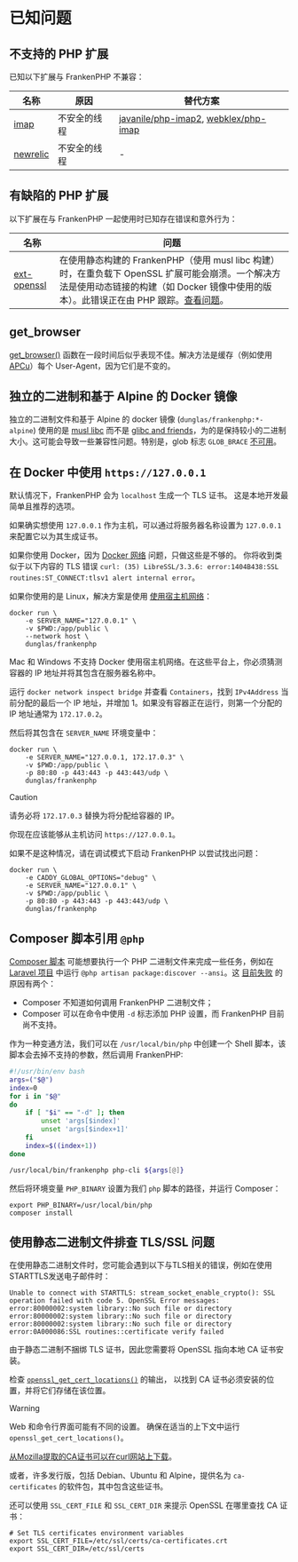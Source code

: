 # 已知问题

## 不支持的 PHP 扩展

已知以下扩展与 FrankenPHP 不兼容：

| 名称                                                                                                        | 原因          | 替代方案                                                                                                         |
| ----------------------------------------------------------------------------------------------------------- | --------------- | -------------------------------------------------------------------------------------------------------------------- |
| [imap](https://www.php.net/manual/en/imap.installation.php)                                                 | 不安全的线程 | [javanile/php-imap2](https://github.com/javanile/php-imap2), [webklex/php-imap](https://github.com/Webklex/php-imap) |
| [newrelic](https://docs.newrelic.com/docs/apm/agents/php-agent/getting-started/introduction-new-relic-php/) | 不安全的线程 | -                                                                                                                    |

## 有缺陷的 PHP 扩展

以下扩展在与 FrankenPHP 一起使用时已知存在错误和意外行为：

| 名称                                                          | 问题                                                                                                                                                                                                                                                                                         |
| ------------------------------------------------------------- | ----------------------------------------------------------------------------------------------------------------------------------------------------------------------------------------------------------------------------------------------------------------------------------------------- |
| [ext-openssl](https://www.php.net/manual/en/book.openssl.php) | 在使用静态构建的 FrankenPHP（使用 musl libc 构建）时，在重负载下 OpenSSL 扩展可能会崩溃。一个解决方法是使用动态链接的构建（如 Docker 镜像中使用的版本）。此错误正在由 PHP 跟踪。[查看问题](https://github.com/php/php-src/issues/13648)。 |

## get_browser

[get_browser()](https://www.php.net/manual/en/function.get-browser.php) 函数在一段时间后似乎表现不佳。解决方法是缓存（例如使用 [APCu](https://www.php.net/manual/zh/book.apcu.php)）每个 User-Agent，因为它们是不变的。

## 独立的二进制和基于 Alpine 的 Docker 镜像

独立的二进制文件和基于 Alpine 的 docker 镜像 (`dunglas/frankenphp:*-alpine`) 使用的是 [musl libc](https://musl.libc.org/) 而不是 [glibc and friends](https://www.etalabs.net/compare_libcs.html)，为的是保持较小的二进制大小。这可能会导致一些兼容性问题。特别是，glob 标志 `GLOB_BRACE` [不可用](https://www.php.net/manual/en/function.glob.php)。

## 在 Docker 中使用 `https://127.0.0.1`

默认情况下，FrankenPHP 会为 `localhost` 生成一个 TLS 证书。
这是本地开发最简单且推荐的选项。

如果确实想使用 `127.0.0.1` 作为主机，可以通过将服务器名称设置为 `127.0.0.1` 来配置它以为其生成证书。

如果你使用 Docker，因为 [Docker 网络](https://docs.docker.com/network/) 问题，只做这些是不够的。
你将收到类似于以下内容的 TLS 错误 `curl: (35) LibreSSL/3.3.6: error:1404B438:SSL routines:ST_CONNECT:tlsv1 alert internal error`。

如果你使用的是 Linux，解决方案是使用 [使用宿主机网络](https://docs.docker.com/network/network-tutorial-host/)：

```console
docker run \
    -e SERVER_NAME="127.0.0.1" \
    -v $PWD:/app/public \
    --network host \
    dunglas/frankenphp
```

Mac 和 Windows 不支持 Docker 使用宿主机网络。在这些平台上，你必须猜测容器的 IP 地址并将其包含在服务器名称中。

运行 `docker network inspect bridge` 并查看 `Containers`，找到 `IPv4Address` 当前分配的最后一个 IP 地址，并增加 1。如果没有容器正在运行，则第一个分配的 IP 地址通常为 `172.17.0.2`。

然后将其包含在 `SERVER_NAME` 环境变量中：

```console
docker run \
    -e SERVER_NAME="127.0.0.1, 172.17.0.3" \
    -v $PWD:/app/public \
    -p 80:80 -p 443:443 -p 443:443/udp \
    dunglas/frankenphp
```

> [!CAUTION]
>
> 请务必将 `172.17.0.3` 替换为将分配给容器的 IP。

你现在应该能够从主机访问 `https://127.0.0.1`。

如果不是这种情况，请在调试模式下启动 FrankenPHP 以尝试找出问题：

```console
docker run \
    -e CADDY_GLOBAL_OPTIONS="debug" \
    -e SERVER_NAME="127.0.0.1" \
    -v $PWD:/app/public \
    -p 80:80 -p 443:443 -p 443:443/udp \
    dunglas/frankenphp
```

## Composer 脚本引用 `@php`

[Composer 脚本](https://getcomposer.org/doc/articles/scripts.md) 可能想要执行一个 PHP 二进制文件来完成一些任务，例如在 [Laravel 项目](laravel.md) 中运行 `@php artisan package:discover --ansi`。这 [目前失败](https://github.com/php/frankenphp/issues/483#issuecomment-1899890915) 的原因有两个：

- Composer 不知道如何调用 FrankenPHP 二进制文件；
- Composer 可以在命令中使用 `-d` 标志添加 PHP 设置，而 FrankenPHP 目前尚不支持。

作为一种变通方法，我们可以在 `/usr/local/bin/php` 中创建一个 Shell 脚本，该脚本会去掉不支持的参数，然后调用 FrankenPHP:

```bash
#!/usr/bin/env bash
args=("$@")
index=0
for i in "$@"
do
    if [ "$i" == "-d" ]; then
        unset 'args[$index]'
        unset 'args[$index+1]'
    fi
    index=$((index+1))
done

/usr/local/bin/frankenphp php-cli ${args[@]}
```

然后将环境变量 `PHP_BINARY` 设置为我们 `php` 脚本的路径，并运行 Composer：

```console
export PHP_BINARY=/usr/local/bin/php
composer install
```

## 使用静态二进制文件排查 TLS/SSL 问题

在使用静态二进制文件时，您可能会遇到以下与TLS相关的错误，例如在使用STARTTLS发送电子邮件时：

```text
Unable to connect with STARTTLS: stream_socket_enable_crypto(): SSL operation failed with code 5. OpenSSL Error messages:
error:80000002:system library::No such file or directory
error:80000002:system library::No such file or directory
error:80000002:system library::No such file or directory
error:0A000086:SSL routines::certificate verify failed
```

由于静态二进制不捆绑 TLS 证书，因此您需要将 OpenSSL 指向本地 CA 证书安装。

检查 [`openssl_get_cert_locations()`](https://www.php.net/manual/en/function.openssl-get-cert-locations.php) 的输出，
以找到 CA 证书必须安装的位置，并将它们存储在该位置。

> [!WARNING]
>
> Web 和命令行界面可能有不同的设置。
> 确保在适当的上下文中运行 `openssl_get_cert_locations()`。

[从Mozilla提取的CA证书可以在curl网站上下载](https://curl.se/docs/caextract.html)。

或者，许多发行版，包括 Debian、Ubuntu 和 Alpine，提供名为 `ca-certificates` 的软件包，其中包含这些证书。

还可以使用 `SSL_CERT_FILE` 和 `SSL_CERT_DIR` 来提示 OpenSSL 在哪里查找 CA 证书：

```console
# Set TLS certificates environment variables
export SSL_CERT_FILE=/etc/ssl/certs/ca-certificates.crt
export SSL_CERT_DIR=/etc/ssl/certs
```

